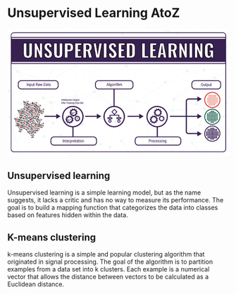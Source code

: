 # Unsupervised Learning  AtoZ

![Image](images/unsup_header.png)

## Unsupervised learning

Unsupervised learning is a simple learning model, but as the name suggests, it lacks a critic and has no way to measure its performance. The goal is to build a mapping function that categorizes the data into classes based on features hidden within the data.

## K-means clustering

k-means clustering is a simple and popular clustering algorithm that originated in signal processing. The goal of the algorithm is to partition examples from a data set into k clusters. Each example is a numerical vector that allows the distance between vectors to be calculated as a Euclidean distance.
